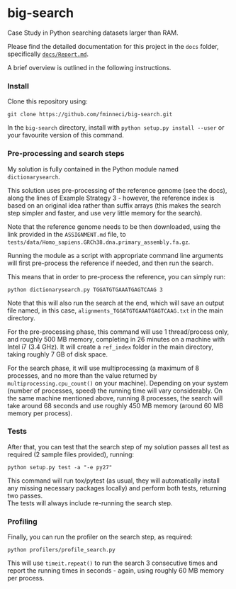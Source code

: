 # big-search
Case Study in Python searching datasets larger than RAM.

Please find the detailed documentation for this project in the `docs` folder, 
specifically [`docs/Report.md`](https://github.com/fminneci/big-search/docs/Report.md).

A brief overview is outlined in the following instructions.

### Install

Clone this repository using:

    git clone https://github.com/fminneci/big-search.git

In the `big-search` directory, install with `python setup.py install --user` or 
your favourite version of this command.

### Pre-processing and search steps

My solution is fully contained in the Python module named `dictionarysearch`.

This solution uses pre-processing of the reference genome (see the docs), along 
the lines of Example Strategy 3 - however, the reference index is based on an 
original idea rather than suffix arrays (this makes the search step simpler 
and faster, and use very little memory for the search).

Note that the reference genome needs to be then downloaded, using the link 
provided in the `ASSIGNMENT.md` file, to 
`tests/data/Homo_sapiens.GRCh38.dna.primary_assembly.fa.gz`.

Running the module as a script with appropriate command line arguments will 
first pre-process the reference if needed, and then run the search.

This means that in order to pre-process the reference, you can simply run:

    python dictionarysearch.py TGGATGTGAAATGAGTCAAG 3

Note that this will also run the search at the end, which will save an output 
file named, in this case, `alignments_TGGATGTGAAATGAGTCAAG.txt` in the main 
directory.

For the pre-processing phase, this command will use 1 thread/process only, and 
roughly 500 MB memory, completing in 26 minutes on a machine with Intel i7 
(3.4 GHz). It will create a `ref_index` folder in the main directory, taking 
roughly 7 GB of disk space.

For the search phase, it will use multiprocessing (a maximum of 8 processes, and 
no more than the value returned by `multiprocessing.cpu_count()` on your machine). 
Depending on your system (number of processes, speed) the running time will vary 
considerably. On the same machine mentioned above, running 8 processes, the 
search will take around 68 seconds and use roughly 450 MB memory (around 60 MB 
memory per process). 

### Tests

After that, you can test that the search step of my solution passes all test as 
required (2 sample files provided), running:

    python setup.py test -a "-e py27"

This command will run tox/pytest (as usual, they will automatically install any 
missing necessary packages locally) and perform both tests, returning two 
passes.  
The tests will always include re-running the search step.

### Profiling

Finally, you can run the profiler on the search step, as required:

    python profilers/profile_search.py

This will use `timeit.repeat()` to run the search 3 consecutive times and report 
the running times in seconds - again, using roughly 60 MB memory per process.

